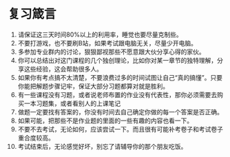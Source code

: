 # 复习箴言

1. 请保证这三天时间80%以上的利用率，睡觉也要尽量克制些。
2. 不要打游戏，也不要刷B站，如果考试跟电脑无关，尽量少开电脑。
3. 多参加专业群内的讨论，狠狠鄙视那些不愿意跟大伙分享心得的家伙。
4. 你可以总结出对这门课程的几个独创理论，比如你对某一章节的独特理解，分享这些经验，这会帮助很多人。
5. 如果你有考点搞不太清楚，不要浪费过多的时间试图让自己“真的搞懂”。只要你能把解题步骤记牢，保证大部分习题都算对就是胜利。
6. 有一些课程没有习题，或者说老师布置的作业没有代表性，那你必须需要去购买一本习题集，或者看别人的上课笔记
7. 做题一定要找有答案的，你没有时间去自己确定你做的每一个答案是否正确。
8. 如果可能，把那些不是作业题的里面的一些有趣的内容也看一下。
9. 不要不去考试，无论如何，应该尝试一下。而且很有可能补考卷子和考试卷子重合度较高。
10. 考试结束后，无论感觉好坏，别忘了请辅导你的那个朋友吃饭。

